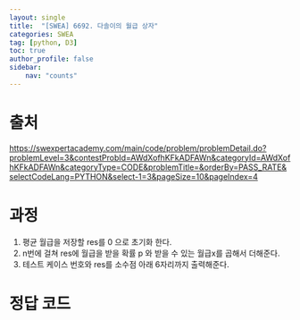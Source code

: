 ```yaml
---
layout: single
title:  "[SWEA] 6692. 다솔이의 월급 상자"
categories: SWEA
tag: [python, D3]
toc: true
author_profile: false
sidebar:
    nav: "counts"
---
```


# 출처
<https://swexpertacademy.com/main/code/problem/problemDetail.do?problemLevel=3&contestProbId=AWdXofhKFkADFAWn&categoryId=AWdXofhKFkADFAWn&categoryType=CODE&problemTitle=&orderBy=PASS_RATE&selectCodeLang=PYTHON&select-1=3&pageSize=10&pageIndex=4>

  
  
# 과정
1. 평균 월급을 저장할 res를 0 으로 초기화 한다.
2. n번에 걸쳐 res에 월급을 받을 확률 p 와 받을 수 있는 월급x를 곱해서 더해준다.
3. 테스트 케이스 번호와 res를 소수점 아래 6자리까지 출력해준다.







# 정답 코드
<script src="https://gist.github.com/kghees/7dc8fbadbd56031cf82fc0e9a9c6534a.js"></script>